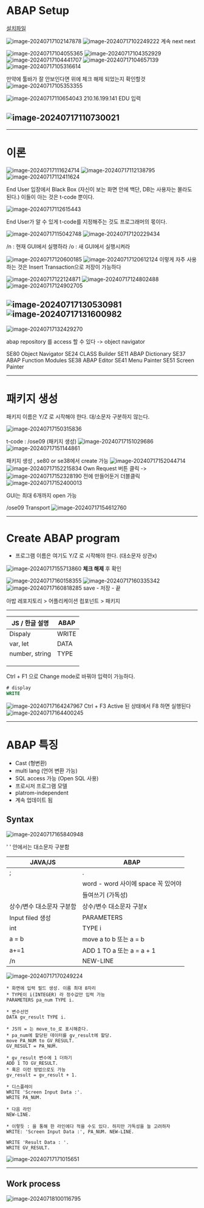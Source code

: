 # ABAP Setup

[설치파일](https://mybox.naver.com/share/list?shareKey=BdepTf9UryZ2YUtJIA19TItfLCEp76rBgDOwqRzzZkAD)

![image-20240717102147878](./../img/image-20240717102147878.png)
![image-20240717102249222](./../img/image-20240717102249222.png)
계속 next next

![image-20240717104055365](./../img/image-20240717104055365.png)
![image-20240717104352929](./../img/image-20240717104352929.png)
![image-20240717104441707](./../img/image-20240717104441707.png)
![image-20240717104657139](./../img/image-20240717104657139.png)
![image-20240717105316614](./../img/image-20240717105316614.png)

만약에 툴바가 잘 안보인다면 위에 체크 해제 되었는지 확인할것
![image-20240717105353355](./../img/image-20240717105353355.png)

![image-20240717110654043](./../img/image-20240717110654043.png)
210.16.199.141
EDU 입력

![image-20240717110730021](./../img/image-20240717110730021.png)
---

----

# 이론

![image-20240717111624714](./../img/image-20240717111624714.png)
![image-20240717112138795](./../img/image-20240717112138795.png)
![image-20240717112411624](./../img/image-20240717112411624.png)

End User 입장에서 Black Box (자신이 보는 화면 안에 백단, DB는 사용자는 몰라도 된다.)
이들이 아는 것은 t-code 뿐이다.

![image-20240717112615443](./../img/image-20240717112615443.png)

End User가 알 수 있게 t-code를 지정해주는 것도 프로그래머의 몫이다.

![image-20240717115042748](./../img/image-20240717115042748.png)
![image-20240717120229434](./../img/image-20240717120229434.png)

/n : 현재 GUI에서 실행하라
/o : 새 GUI에서 실행시켜라

![image-20240717120600185](./../img/image-20240717120600185.png)
![image-20240717120612124](./../img/image-20240717120612124.png)
이렇게 자주 사용하는 것은 Insert Transaction으로 저장이 가능하다

![image-20240717122124871](./../img/image-20240717122124871.png)
![image-20240717124802488](./../img/image-20240717124802488.png)
![image-20240717124902705](./../img/image-20240717124902705.png)

![image-20240717130530981](./../img/image-20240717130530981.png)
![image-20240717131600982](./../img/image-20240717131600982.png)
----

![image-20240717132429270](./../img/image-20240717132429270.png)

abap repository 를 access 할 수 있다 -> object navigator

SE80 Object Navigator
SE24 CLASS Builder
SE11 ABAP Dictionary
SE37 ABAP Function Modules
SE38 ABAP Editor
SE41 Menu Painter
SE51 Screen Painter

----

# 패키지 생성

패키지 이름은 Y/Z 로 시작해야 한다.
대/소문자 구분하지 않는다.

![image-20240717150315836](./../img/image-20240717150315836.png)

t-code : /ose09 (패키지 생성)
![image-20240717151029686](./../img/image-20240717151029686.png)
![image-20240717151144861](./../img/image-20240717151144861.png)



패키지 생성 , se80 or se38에서 create 가능
![image-20240717152044714](./../img/image-20240717152044714.png)
![image-20240717152215834](./../img/image-20240717152215834.png)
Own Request 버튼 클릭 -> 
![image-20240717152328190](./../img/image-20240717152328190.png)
전에 만들어둔거 더블클릭
![image-20240717152400013](./../img/image-20240717152400013.png)

GUI는 최대 6개까지 open 가능

/ose09 Transport 
![image-20240717154612760](./../img/image-20240717154612760.png)

----

# Create ABAP program

- 프로그램 이름은 여기도 Y/Z 로 시작해야 한다. (대소문자 상관x)

![image-20240717155713860](./../img/image-20240717155713860.png)
**체크 해제** 후 확인

![image-20240717160158355](./../img/image-20240717160158355.png)
![image-20240717160335342](./../img/image-20240717160335342.png)
![image-20240717160818285](./../img/image-20240717160818285.png)
save - 저장 - 끝

아밥 레포지토리 > 어플리케이션 컴포넌트 > 패키지

----

| JS / 한글 설명 | ABAP  |
| -------------- | ----- |
| Dispaly        | WRITE |
| var, let       | DATA  |
| number, string | TYPE  |
|                |       |
|                |       |
|                |       |

Ctrl + F1 으로 Change mode로 바꿔야 입력이 가능하다.

```sql
# display
WRITE 
```

![image-20240717164247967](./../img/image-20240717164247967.png)
Ctrl + F3
Active 된 상태에서 F8 하면 실행된다
![image-20240717164400245](./../img/image-20240717164400245.png)

----

# ABAP 특징

- Cast (형변환)
- multi lang (언어 변환 가능)
- SQL access 가능 (Open SQL 사용)
- 프로시저 프로그램 모델
- platrom-independent
- 계속 업데이트 됨

##  Syntax

![image-20240717165840948](./../img/image-20240717165840948.png)

' ' 안에서는 대소문자 구분함

| JAVA/JS                   | ABAP                               |
| ------------------------- | ---------------------------------- |
| ;                         | .                                  |
|                           | word - word 사이에 space 꼭 있어야 |
|                           | 들여쓰기 (가독성)                  |
| 상수/변수 대소문자 구분함 | 상수/변수 대소문자 구분x           |
| Input filed 생성          | PARAMETERS                         |
| int                       | TYPE i                             |
| a = b                     | move a to b 또는 a = b             |
| a+=1                      | ADD 1 TO a 또는 a = a + 1          |
| /n                        | NEW-LINE                           |

![image-20240717170249224](./../img/image-20240717170249224.png)


```ABAP
* 화면에 입력 필드 생성. 이름 최대 8자리
* TYPE이 i(INTEGER) 라 정수값만 입력 가능
PARAMETERS pa_num TYPE i.

* 변수선언
DATA gv_result TYPE i.

* JS의 = 는 move_to_로 표시해준다.
* pa_num에 할당된 데이터를 gv_result에 할당.
move PA_NUM to GV_RESULT.
GV_RESULT = PA_NUM.

* gv_result 변수에 1 더하기
ADD 1 TO GV_RESULT.
* 혹은 이런 방법으로도 가능 
gv_result = gv_result + 1.

* 디스플레이
WRITE 'Screen Input Data :'.
WRITE PA_NUM.

* 다음 라인
NEW-LINE.

* 이렇듯 : 을 통해 한 라인에다 적을 수도 있다. 하지만 가독성을 늘 고려하자
WRITE: 'Screen Input Data :', PA_NUM. NEW-LINE.

WRITE 'Result Data : '.
WRITE GV_RESULT.
```

![image-20240717171015651](./../img/image-20240717171015651.png)

---

## Work process

![image-20240718100116795](./../img/image-20240718100116795.png)
